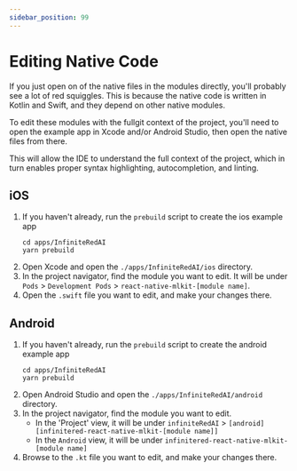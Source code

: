 ```yaml
---
sidebar_position: 99
---
```


# Editing Native Code

If you just open on of the native files in the modules directly, you'll probably see a lot of red squiggles. This is
because the native code is written in Kotlin and Swift, and they depend on other native modules.

To edit these modules with the fullgit context of the project, you'll need to open the example app in Xcode and/or
Android
Studio, then open the native files from there.

This will allow the IDE to understand the full context of the project, which in turn enables proper syntax highlighting,
autocompletion, and linting.

## iOS

1. If you haven't already, run the `prebuild` script to create the ios example app
   ```shell
   cd apps/InfiniteRedAI
   yarn prebuild
   ```
2. Open Xcode and open the `./apps/InfiniteRedAI/ios` directory.
3. In the project navigator, find the module you want to edit. It will be
   under `Pods` > `Development Pods` > `react-native-mlkit-[module name]`.
4. Open the `.swift` file you want to edit, and make your changes there.

## Android

1. If you haven't already, run the `prebuild` script to create the android example app
   ```shell
   cd apps/InfiniteRedAI
   yarn prebuild
   ```
2. Open Android Studio and open the `./apps/InfiniteRedAI/android` directory.
3. In the project navigator, find the module you want to edit.
    - In the 'Project' view, it will be
      under `infiniteRedAI` >  `[android] [infinitered-react-native-mlkit-[module name]]`
    - In the `Android` view, it will be under `infinitered-react-native-mlkit-[module name]`
4. Browse to the `.kt` file you want to edit, and make your changes there.


